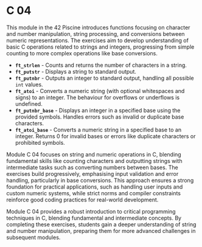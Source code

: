# C 04

This module in the 42 Piscine introduces functions focusing on character and number manipulation, string processing, and conversions between numeric representations. The exercises aim to develop understanding of basic C operations related to strings and integers, progressing from simple counting to more complex operations like base conversions.

- **`ft_strlen`** - Counts and returns the number of characters in a string.
- **`ft_putstr`** - Displays a string to standard output.
- **`ft_putnbr`** - Outputs an integer to standard output, handling all possible `int` values.
- **`ft_atoi`** - Converts a numeric string (with optional whitespaces and signs) to an integer. The behaviour for overflows or underflows is undefined.
- **`ft_putnbr_base`** - Displays an integer in a specified base using the provided symbols. Handles errors such as invalid or duplicate base characters.
- **`ft_atoi_base`** - Converts a numeric string in a specified base to an integer. Returns 0 for invalid bases or errors like duplicate characters or prohibited symbols.

Module C 04 focuses on string and numeric operations in C, blending fundamental skills like counting characters and outputting strings with intermediate tasks such as converting numbers between bases. The exercises build progressively, emphasising input validation and error handling, particularly in base conversions. This approach ensures a strong foundation for practical applications, such as handling user inputs and custom numeric systems, while strict norms and compiler constraints reinforce good coding practices for real-world development.

Module C 04 provides a robust introduction to critical programming techniques in C, blending fundamental and intermediate concepts. By completing these exercises, students gain a deeper understanding of string and number manipulation, preparing them for more advanced challenges in subsequent modules.
